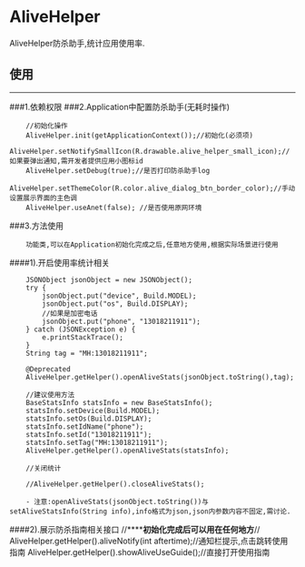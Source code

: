 # AliveHelper
AliveHelper防杀助手,统计应用使用率.


## 使用
***
###1.依赖权限
    <uses-permission android:name="android.permission.INTERNET"/>
    <uses-permission android:name="android.permission.ACCESS_NETWORK_STATE" />
###2.Application中配置防杀助手(无耗时操作)

        //初始化操作
        AliveHelper.init(getApplicationContext());//初始化(必须项)
        AliveHelper.setNotifySmallIcon(R.drawable.alive_helper_small_icon);//如果要弹出通知,需开发者提供应用小图标id
        AliveHelper.setDebug(true);//是否打印防杀助手log
        AliveHelper.setThemeColor(R.color.alive_dialog_btn_border_color);//手动设置展示界面的主色调
        AliveHelper.useAnet(false); //是否使用原网环境
###3.方法使用

        功能类,可以在Application初始化完成之后,任意地方使用,根据实际场景进行使用

####1).开启使用率统计相关

        JSONObject jsonObject = new JSONObject();
        try {
            jsonObject.put("device", Build.MODEL);
            jsonObject.put("os", Build.DISPLAY);
            //如果是加密电话
            jsonObject.put("phone", "13018211911");
        } catch (JSONException e) {
            e.printStackTrace();
        }
        String tag = "MH:13018211911";

        @Deprecated
        AliveHelper.getHelper().openAliveStats(jsonObject.toString(),tag);

        //建议使用方法
        BaseStatsInfo statsInfo = new BaseStatsInfo();
        statsInfo.setDevice(Build.MODEL);
        statsInfo.setOs(Build.DISPLAY);
        statsInfo.setIdName("phone");
        statsInfo.setId("13018211911");
        statsInfo.setTag("MH:13018211911");
        AliveHelper.getHelper().openAliveStats(statsInfo);

        //关闭统计

        //AliveHelper.getHelper().closeAliveStats();

        - 注意:openAliveStats(jsonObject.toString())与setAliveStatsInfo(String info),info格式为json,json内参数内容不固定,需讨论.
####2).展示防杀指南相关接口
        //**********初始化完成后可以用在任何地方******//
        AliveHelper.getHelper().aliveNotify(int aftertime);//通知栏提示,点击跳转使用指南
        AliveHelper.getHelper().showAliveUseGuide();//直接打开使用指南